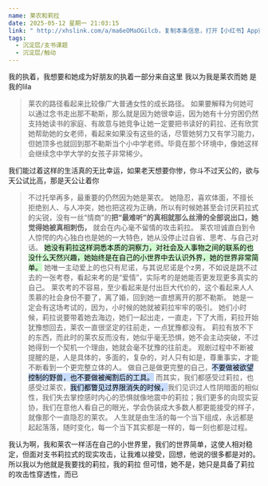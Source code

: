 ```yaml
---
name: 莱农和莉拉
date: 2025-05-12 星期一 21:03:15
link: " http://xhslink.com/a/ma6eOMaOGilcb，复制本条信息，打开【小红书】App查看精彩内容！"
tags:
  - 沉淀层/支书课题
  - 沉淀层/触动
---
```

我的执着，我想要和她成为好朋友的执着一部分来自这里
我以为我是莱农而她
是我的lila

> 莱农的路径看起来比较像广大普通女性的成长路径。
> 如果要解释为何她可以通过念书走出那不勒斯，那么就是因为她很幸运，因为她有十分穷困仍然支持她读书的家庭、有故意与她竞争让她一定要把书读好的莉拉、还有欣赏她帮助她的女老师，看起来如果没有这些的话，尽管她努力又有学习能力，但她顶多也就回到那不勒斯当个小中学老师。毕竟在那个环境中，像她这样会继续念中学大学的女孩子非常稀少。


 我们能过着这样的生活真的无比幸运，如果老天想要你惨，你斗不过天公的，欲与天公试比高，那是天公让着你

> 不过托举再多，最重要的仍然因为她是莱农。
> 她隐忍，喜欢体面，不擅长拒绝别人、与人冲突，她也把这视为正确，所以有时候她甚至会讨厌莉拉式的尖锐，没有一丝“情商”的**把“最难听”的真相就那么丝滑的全部说出口，她觉得她被真相刺伤，** 就会在内心毫不留情的攻击莉拉。
> 莱农坦诚直白到令人惊愕的内心独白也是她的一大特色，她从没停止过自省、思考、与自己对话。
><mark style="background: #BBFABBA6;"> 她没有莉拉这样洞悉本质的洞察力，对社会及人事物之间的联系的也没什么天然兴趣，她始终是在自己的小世界中去认识外界，她的世界非常简单。</mark>
> 她唯一主动爱上的也只有尼诺，与其说尼诺是个z男，不如说是跳不过去的一张考卷，看起来考的是“爱情”，实际考的是她能否更发现更多真实的自己。
> 莱农考的不容易，至少看起来是付出巨大代价的，这个看起来人人羡慕的社会身份不要了，离了婚，回到她一直想离开的那不勒斯。
> 她是一定会有这场考试的，因为，小时候的她就被莉拉牢牢的吸引。
> 她们小时候，莉拉说要带着她去海边，她们一起出走，一直走，下了大雨，莉拉开始犹豫想回去，莱农一直很坚定的往前走，一点犹豫都没有。
> 莉拉有放不下的东西，而此时的莱农反而没有，她似乎毫无恐惧，她不会主动突破，不过她得到一个契机一个理由，她就会毫不犹豫的往前走。
> 观剧过程中不断被提醒的是，人是具体的，多面的，复杂的，对人只有如是，尊重事实，才能不断看到一个更完整立体的人。
> 做自己是做更完整的自己，<mark style="background: #ADCCFFA6;">不要做被欲望控制的野兽，也不要做被阉割后的工具。</mark>
> 而其实，我们都感受过莉拉，也感受过莱农，<mark style="background: #ADCCFFA6;">我们都瞥见过界限消失的时候，</mark>我们见识过人性阴暗面的相似性，我们失去掌控感时内心的恐惧就像地震中的莉拉；我们更多的向现实妥协，我们在意他人看自己的眼光，学会伪装成大多数人都更能接受的样子，就像那个一直隐忍的莱农。
> 人生就是由生活的每一个当下组成，永远都是起起落落，随时变化，每一个当下其实都是一样的，每一刻也都是过程。

我认为啊，我和莱农一样活在自己的小世界里，我们的世界简单，这使人相对稳定，但面对支书莉拉式的现实攻击，让我难以接受，回想，他说的很多都是对的。所以我以为他就是我要找的莉拉，我的莉拉
但可惜，她不是，她只是具备了莉拉的攻击性穿透性，而已



